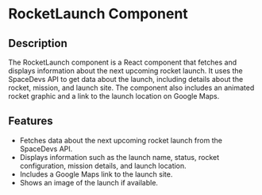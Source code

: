 # RocketLaunch Component
## Description
The RocketLaunch component is a React component that fetches and displays information about the next upcoming rocket launch. It uses the SpaceDevs API to get data about the launch, including details about the rocket, mission, and launch site. The component also includes an animated rocket graphic and a link to the launch location on Google Maps.

## Features

* Fetches data about the next upcoming rocket launch from the SpaceDevs API.
* Displays information such as the launch name, status, rocket configuration, mission details, and launch location.
* Includes a Google Maps link to the launch site.
* Shows an image of the launch if available.